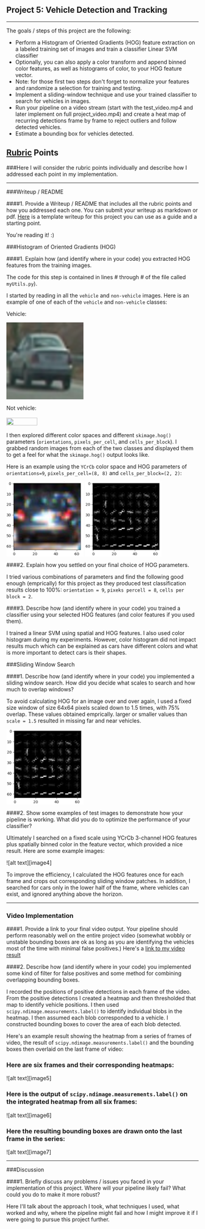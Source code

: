 ## Project 5: Vehicle Detection and Tracking

---

The goals / steps of this project are the following:

* Perform a Histogram of Oriented Gradients (HOG) feature extraction on a labeled training set of images and train a classifier Linear SVM classifier
* Optionally, you can also apply a color transform and append binned color features, as well as histograms of color, to your HOG feature vector. 
* Note: for those first two steps don't forget to normalize your features and randomize a selection for training and testing.
* Implement a sliding-window technique and use your trained classifier to search for vehicles in images.
* Run your pipeline on a video stream (start with the test_video.mp4 and later implement on full project_video.mp4) and create a heat map of recurring detections frame by frame to reject outliers and follow detected vehicles.
* Estimate a bounding box for vehicles detected.


## [Rubric](https://review.udacity.com/#!/rubrics/513/view) Points
###Here I will consider the rubric points individually and describe how I addressed each point in my implementation.  

---
###Writeup / README

####1. Provide a Writeup / README that includes all the rubric points and how you addressed each one.  You can submit your writeup as markdown or pdf.  [Here](https://github.com/udacity/CarND-Vehicle-Detection/blob/master/writeup_template.md) is a template writeup for this project you can use as a guide and a starting point.  

You're reading it! :)

###Histogram of Oriented Gradients (HOG)

####1. Explain how (and identify where in your code) you extracted HOG features from the training images.

The code for this step is contained in lines # through # of the file called `myUtils.py`).  

I started by reading in all the `vehicle` and `non-vehicle` images.  Here is an example of one of each of the `vehicle` and `non-vehicle` classes:

Vehicle:

<img src="./output_images/vehicle.png" align="middle" width=40% height=40%> 

Not vehicle:

<img src="./output_images/notVehicle.png" align="middle" width=40% height=40%> 


I then explored different color spaces and different `skimage.hog()` parameters (`orientations`, `pixels_per_cell`, and `cells_per_block`).  I grabbed random images from each of the two classes and displayed them to get a feel for what the `skimage.hog()` output looks like.

Here is an example using the `YCrCb` color space and HOG parameters of `orientations=9`, `pixels_per_cell=(8, 8)` and `cells_per_block=(2, 2)`:

<img src="./output_images/car.png" align="middle" width=40% height=40%> 

<img src="./output_images/hog.png" align="middle" width=40% height=40%> 

####2. Explain how you settled on your final choice of HOG parameters.

I tried various combinations of parameters and find the following good enough (emprically) for this project as they produced test classification results close to 100%: `orientation = 9`, `pixeks percell = 8`, `cells per block = 2`.


####3. Describe how (and identify where in your code) you trained a classifier using your selected HOG features (and color features if you used them).

I trained a linear SVM using spatial and HOG features. I also used color histogram during my experiments. However, color histogram did not impact results much which can be explained as cars have different colors and what is more important to detect cars is their shapes.


###Sliding Window Search

####1. Describe how (and identify where in your code) you implemented a sliding window search.  How did you decide what scales to search and how much to overlap windows?

To avoid calculating HOG for  an image over and over again, I used a fixed size window of size 64x64 pixels scaled down to 1.5 times, with 75% overlap. These values obtained emprically. larger or smaller values than `scale = 1.5` resulted in missing far and near vehicles.

<img src="./output_images/hog.png" align="middle" width=40% height=40%> 


####2. Show some examples of test images to demonstrate how your pipeline is working.  What did you do to optimize the performance of your classifier?

Ultimately I searched on a fixed scale using YCrCb 3-channel HOG features plus spatially binned color in the feature vector, which provided a nice result.  Here are some example images:

![alt text][image4]

To improve the efficiency, I calculated the HOG features once for each frame and crops out corresponding sliding window patches. In addition, I searched for cars only in the lower half of the frame, where vehicles can exist, and  ignored anything above the horizon.

---

### Video Implementation

####1. Provide a link to your final video output.  Your pipeline should perform reasonably well on the entire project video (somewhat wobbly or unstable bounding boxes are ok as long as you are identifying the vehicles most of the time with minimal false positives.)
Here's a [link to my video result](./project_video.mp4)


####2. Describe how (and identify where in your code) you implemented some kind of filter for false positives and some method for combining overlapping bounding boxes.

I recorded the positions of positive detections in each frame of the video.  From the positive detections I created a heatmap and then thresholded that map to identify vehicle positions.  I then used `scipy.ndimage.measurements.label()` to identify individual blobs in the heatmap.  I then assumed each blob corresponded to a vehicle.  I constructed bounding boxes to cover the area of each blob detected.  

Here's an example result showing the heatmap from a series of frames of video, the result of `scipy.ndimage.measurements.label()` and the bounding boxes then overlaid on the last frame of video:

### Here are six frames and their corresponding heatmaps:

![alt text][image5]

### Here is the output of `scipy.ndimage.measurements.label()` on the integrated heatmap from all six frames:
![alt text][image6]

### Here the resulting bounding boxes are drawn onto the last frame in the series:
![alt text][image7]



---

###Discussion

####1. Briefly discuss any problems / issues you faced in your implementation of this project.  Where will your pipeline likely fail?  What could you do to make it more robust?

Here I'll talk about the approach I took, what techniques I used, what worked and why, where the pipeline might fail and how I might improve it if I were going to pursue this project further.  

